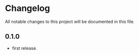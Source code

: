 # Changelog
All notable changes to this project will be documented in this file.

## 0.1.0
 - first release.